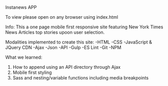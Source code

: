 Instanews APP

To view please open on any browser using index.html

Info: This a one page mobile first responsive site featuring New York Times News Articles top stories upoon user selection.

Modalities implemented to create this site:
-HTML
-CSS
-JavaScript & JQuery CDN
-Ajax
-Json
-API
-Gulp
-ES Lint
-Git
-NPM

What we learned:

1. How to append using an API directory through Ajax
2. Mobile first styling
3. Sass and nesting/variable functions including media breakpoints
